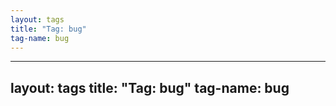 ```yaml
---
layout: tags
title: "Tag: bug"
tag-name: bug
---
```

---
layout: tags
title: "Tag: bug"
tag-name: bug
---
